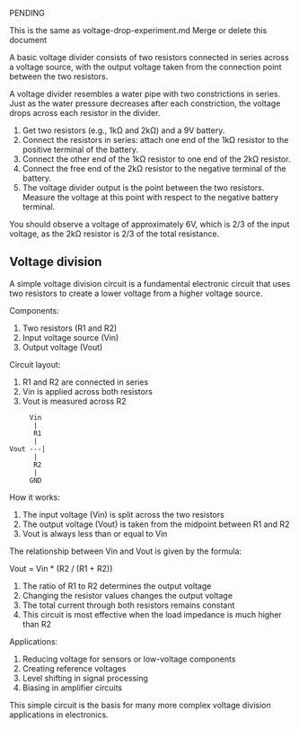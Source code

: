 PENDING

This is the same as voltage-drop-experiment.md
Merge or delete this document

A basic voltage divider consists of two resistors connected in series across a voltage source, with the output voltage taken from the connection point between the two resistors.

A voltage divider resembles a water pipe with two constrictions in series. Just as the water pressure decreases after each constriction, the voltage drops across each resistor in the divider.

1) Get two resistors (e.g., 1kΩ and 2kΩ) and a 9V battery.
2) Connect the resistors in series:
 			attach one end of the 1kΩ resistor to the positive terminal of the battery.
3) Connect the other end of the 1kΩ resistor to one end of the 2kΩ resistor.
4) Connect the free end of the 2kΩ resistor to the negative terminal of the battery.
5) The voltage divider output is the point between the two resistors. Measure the voltage at this point with respect to the negative battery terminal.

You should observe a voltage of approximately 6V, which is 2/3 of the input voltage, as the 2kΩ resistor is 2/3 of the total resistance.

## Voltage division

A simple voltage division circuit is a fundamental electronic circuit that uses two resistors to create a lower voltage from a higher voltage source.

 Components:

 1. Two resistors (R1 and R2)
 2. Input voltage source (Vin)
 3. Output voltage (Vout)

 Circuit layout:

 1. R1 and R2 are connected in series
 2. Vin is applied across both resistors
 3. Vout is measured across R2

 ```
      Vin
       |
       R1
       |
 Vout ---|
       |
       R2
       |
      GND
 ```

How it works:

 1. The input voltage (Vin) is split across the two resistors
 2. The output voltage (Vout) is taken from the midpoint between R1 and R2
 3. Vout is always less than or equal to Vin

The relationship between Vin and Vout is given by the formula:

Vout = Vin * (R2 / (R1 + R2))

 1. The ratio of R1 to R2 determines the output voltage
 2. Changing the resistor values changes the output voltage
 3. The total current through both resistors remains constant
 4. This circuit is most effective when the load impedance is much higher than R2

Applications:

 1. Reducing voltage for sensors or low-voltage components
 2. Creating reference voltages
 3. Level shifting in signal processing
 4. Biasing in amplifier circuits

 This simple circuit is the basis for many more complex voltage division applications in electronics.

